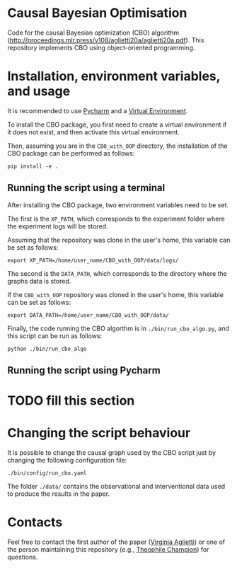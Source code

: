 # Causal Bayesian Optimisation

Code for the causal Bayesian optimization (CBO) algorithm (http://proceedings.mlr.press/v108/aglietti20a/aglietti20a.pdf).
This repository implements CBO using object-oriented programming.

# Installation, environment variables, and usage

It is recommended to use [Pycharm](https://www.jetbrains.com/pycharm/) and a [Virtual Environment](https://docs.python.org/3/library/venv.html).

To install the CBO package, you first need to create a virtual environment if it does not exist, and then activate this virtual environment.

Then, assuming you are in the `CBO_with_OOP` directory, the installation of the CBO package can be performed as follows:
```
pip install -e .
```

## Running the script using a terminal

After installing the CBO package, two environment variables need to be set.

The first is the `XP_PATH`, which corresponds to the experiment folder where the experiment logs will be stored.

Assuming that the repository was clone in the user's home, this variable can be set as follows:
```
export XP_PATH=/home/user_name/CBO_with_OOP/data/logs/
```

The second is the `DATA_PATH`, which corresponds to the directory where the graphs data is stored.

If the `CBO_with_OOP` repository was cloned in the user's home, this variable can be set as follows:
```
export DATA_PATH=/home/user_name/CBO_with_OOP/data/
```

Finally, the code running the CBO algorthm is in `./bin/run_cbo_algo.py`, and this script can be run as follows:
```
python ./bin/run_cbo_algo
```

## Running the script using Pycharm

# TODO fill this section

# Changing the script behaviour

It is possible to change the causal graph used by the CBO script just by changing the following configuration file:
```
./bin/config/run_cbo.yaml
```

The folder `./data/` contains the observational and interventional data used to produce the results in the paper.

# Contacts

Feel free to contact the first author of the paper ([Virginia Aglietti](https://warwick.ac.uk/fac/sci/statistics/staff/research_students/aglietti/)) 
or one of the person maintaining this repository (e.g., [Theophile Champion](https://scholar.google.co.uk/citations?user=gjSgc9kAAAAJ&hl=en)) for questions.
